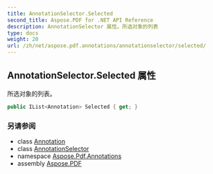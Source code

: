 ```yaml
---
title: AnnotationSelector.Selected
second_title: Aspose.PDF for .NET API Reference
description: AnnotationSelector 属性。所选对象的列表
type: docs
weight: 20
url: /zh/net/aspose.pdf.annotations/annotationselector/selected/
---
```

## AnnotationSelector.Selected 属性

所选对象的列表。

```csharp
public IList<Annotation> Selected { get; }
```

### 另请参阅

* class [Annotation](../../annotation/)
* class [AnnotationSelector](../)
* namespace [Aspose.Pdf.Annotations](../../../aspose.pdf.annotations/)
* assembly [Aspose.PDF](../../../)